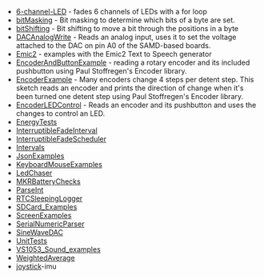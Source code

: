 

* [6-channel-LED]({{site.codeurl}}/6-channel-LED) - fades 6 channels of LEDs with a for loop
* [bitMasking]({{site.codeurl}}/bitMasking) -  Bit masking to determine which bits of a byte are set.
* [bitShifting]({{site.codeurl}}/bitShifting) - Bit shifting to move a bit through the positions in a byte
* [DACAnalogWrite]({{site.codeurl}}/DACAnalogWrite) -  Reads an analog input, uses it to set the voltage attached to the DAC on pin A0 of the SAMD-based boards.
* [Emic2]({{site.codeurl}}/Emic2) - examples with the Emic2 Text to Speech generator
* [EncoderAndButtonExample]({{site.codeurl}}/EncoderAndButtonExample) - reading a rotary encoder and its included pushbutton using Paul Stoffregen's Encoder library.
* [EncoderExample]({{site.codeurl}}/EncoderExample) -  Many encoders change 4 steps per detent step. This sketch reads an encoder and prints the direction of change when it's been turned one detent step using Paul Stoffregen's Encoder library.
* [EncoderLEDControl]({{site.codeurl}}/EncoderLEDControl) - Reads an encoder and its pushbutton and uses the changes to control an LED. 
* [EnergyTests]({{site.codeurl}}/EnergyTests)
* [InterruptibleFadeInterval]({{site.codeurl}}/InterruptibleFadeInterval)
* [InterruptibleFadeScheduler]({{site.codeurl}}/InterruptibleFadeScheduler)
* [Intervals]({{site.codeurl}}/Intervals)
* [JsonExamples]({{site.codeurl}}/JsonExamples)
* [KeyboardMouseExamples]({{site.codeurl}}/KeyboardMouseExamples)
* [LedChaser]({{site.codeurl}}/LedChaser)
* [MKRBatteryChecks]({{site.codeurl}}/MKRBatteryChecks)
* [ParseInt]({{site.codeurl}}/ParseInt)
* [RTCSleepingLogger]({{site.codeurl}}/RTCSleepingLogger)
* [SDCard_Examples]({{site.codeurl}}/SDCard_Examples)
* [ScreenExamples]({{site.codeurl}}/ScreenExamples)
* [SerialNumericParser]({{site.codeurl}}/SerialNumericParser)
* [SineWaveDAC]({{site.codeurl}}/SineWaveDAC)
* [UnitTests]({{site.codeurl}}/UnitTests)
* [VS1053_Sound_examples]({{site.codeurl}}/VS1053_Sound_examples)
* [WeightedAverage]({{site.codeurl}}/WeightedAverage)
* [joystick]({{site.codeurl}}/joystick)-imu
